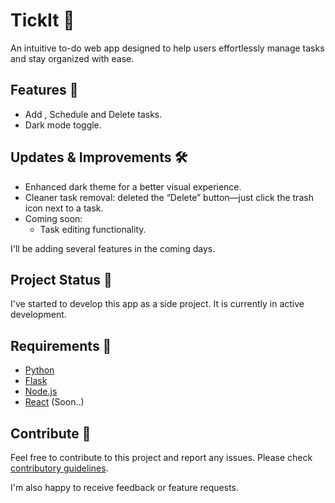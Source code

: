 # TickIt 📝

An intuitive to-do web app designed to help users effortlessly manage tasks and stay organized with ease.

## Features 🚀

* Add , Schedule and Delete tasks.
* Dark mode toggle.

## Updates & Improvements 🛠️ 

* Enhanced dark theme for a better visual experience.
* Cleaner task removal: deleted the “Delete” button—just click the trash icon next to a task.
* Coming soon:
     * Task editing functionality.

I'll be adding several features in the coming days.

## Project Status 🚧 

I've started to develop this app as a side project. It is currently in active development.  

## Requirements 📌
- [Python](https://www.python.org/downloads/)
- [Flask](https://flask.palletsprojects.com/en/stable/installation/)
- [Node.js](https://nodejs.org/en/download)
- [React](https://react.dev/learn/installation) (Soon..)
  
## Contribute 🤝

Feel free to contribute to this project and report any issues. Please check [contributory guidelines](https://github.com/arnaveenkumar/flask_fast/blob/main/CONTRIBUTING.md).

I'm also happy to receive feedback or feature requests.
